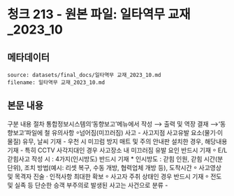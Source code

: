 # 청크 213 - 원본 파일: 일타역무 교재_2023_10

## 메타데이터

```
source: datasets/final_docs/일타역무 교재_2023_10.md
filename: 일타역무 교재_2023_10.md
```

## 본문 내용

구분 내용 절차 통합정보시스템의‘동향보고’메뉴에서 작성 ⟶ 출력 및 역장 결재 ⟶‘동향보고’파일에 철 유의사항 ⸰넘어짐(미끄러짐) 사고  - 사고지점 사고유발 요소(물기⸱이물질) 유무, 날씨 기재  - 우천 시 미끄럼 방지 매트 및 주의 안내판 설치한 경우, 해당내용 기재  - 특히 CCTV 사각지대인 경우 사고장소 내 미끄러짐 유발 요인 반드시  기재  ⸰ E/L 갇힘사고 작성 시 : 4가지(인시방도) 반드시 기재  * 인시방도 : 갇힘 인원, 갇힘 시간(분 단위), 조치 방법(예시: 리셋 복구, 수동  개방, 협력업체 개방 등), 도착시간  ⸰ 사고영상 및 목격자 진술 ⸱ 인적사항 최대한 확보  ⸰ 사고자 주취 상태인 경우 반드시 기재  ⸰ 전도 및 실족 등 단순한 승객 부주의로 발생된 사고는 사건으로 분류  -